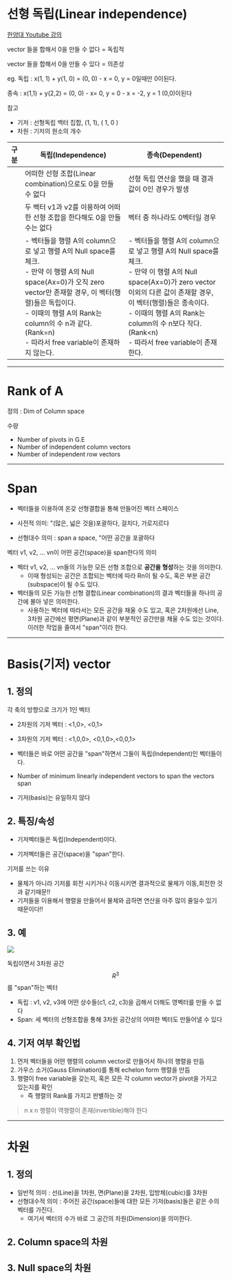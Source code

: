 # 선형 독립(Linear independence)

[한양대 Youtube 강의](https://youtu.be/bq3pCPHI4UY?t=43m46s)



vector 들을 합해서 0을 만들 수 없다 = 독립적

vector 들을 합해서 0을 만들 수 있다 = 의존성

 
eg. 
독립 : x(1, 1) + y(1, 0) = (0, 0)
    - x = 0, y = 0일때만 0이된다.
   

종속 : x(1,1) + y(2,2) = (0, 0) 
    - x= 0, y = 0 
    - x = -2, y = 1 (0,0)이된다 

참고
- 기저 : 선형독립 백터 집합, (1, 1), ( 1, 0 ) 
- 차원 : 기저의 원소의 개수 


|구분|독립(Independence)|종속(Dependent)
|-|-|-|
||어떠한 선형 조합(Linear combination)으로도 0을 만들 수 없다|선형 독립 연산을 했을 때 결과 값이 0인 경우가 발생|
||두 벡터 v1과 v2를 이용하여 어떠한 선형 조합을 한다해도 0을 만들 수는 없다| 벡터 중 하나라도 0벡터일 경우|
||- 벡터들을 행렬 A의 column으로 넣고 행렬 A의 Null space를 체크.<br>- 만약 이 행렬 A의 Null space(Ax=0)가 오직 zero vector만 존재할 경우, 이 벡터(행렬)들은 독립이다. <br>- 이때의 행렬 A의 Rank는 column의 수 n과 같다. (Rank=n)<br>- 따라서 free variable이 존재하지 않는다. |- 벡터들을 행렬 A의 column으로 넣고 행렬 A의 Null space를 체크.<br>- 만약 이 행렬 A의 Null space(Ax=0)가 zero vector이외의 다른 값이 존재할 경우, 이 벡터(행렬)들은 종속이다. <br>- 이때의 행렬 A의 Rank는 column의 수 n보다 작다. (Rank<n)<br>- 따라서 free variable이 존재한다. 

---
# Rank of A

정의 : Dim of Column space

수량 
- Number of pivots in G.E
- Number of independent column vectors
- Number of independent row vectors



---

# Span 
- 벡터들을 이용하여 온갖 선형결합을 통해 만들어진 벡터 스페이스 


- 사전적 의미: "(많은, 넓은 것을)포괄하다, 걸치다, 가로지르다
- 선형대수 의미 : span a space, "어떤 공간을 포괄하다


벡터 v1, v2, ... vn이 어떤 공간(space)을 span한다의 의미
- 벡터 v1, v2, ... vn들의 가능한 모든 선형 조합으로 **공간을 형성**하는 것을 의미한다. 
    - 이때 형성되는 공간은 조합되는 벡터에 따라 Rn이 될 수도, 혹은 부분 공간(subspace)이 될 수도 있다. 
- 벡터들의 모든 가능한 선형 결합(Linear combination)의 결과 벡터들을 하나의 공간에 몰아 넣은 의미한다. 
    - 사용하는 벡터에 따라서는 모든 공간을 채울 수도 있고, 혹은 2차원에선 Line, 3차원 공간에선 평면(Plane)과 같이 부분적인 공간만을 채울 수도 있는 것이다. 이러한 작업을 줄여서 "span"이라 한다.

--- 

# Basis(기저) vector 

## 1. 정의 

각 축의 방향으로 크기가 1인 벡터 
- 2차원의 기저 벡터 : <1,0>, <0,1> 
- 3차원의 기저 벡터 : <1,0,0>, <0,1,0>,<0,0,1>

- 벡터들은 바로 어떤 공간을 "span"하면서 그들이 독립(Independent)인 벡터들이다. 

- Number of minimum linearly independent vectors to span the vectors span 


- 기저(basis)는 유일하지 않다

## 2. 특징/속성

- 기저벡터들은 독립(Independent)이다. 

- 기저벡터들은 공간(space)을 "span"한다.

기저를 쓰는 이유
- 물체가 아니라 기저를 회전 시키거나 이동시키면 결과적으로 물체가 이동,회전한 것과 같기때문!!
- 기저들을 이용해서 행렬을 만들어서 물체와 곱하면 연산을 아주 많이 줄일수 있기 때문이다!!


## 3. 예 
![](http://cfile9.uf.tistory.com/image/25738D44588F56A503AE49)

독립이면서 3차원 공간 $$R^3$$를 "span"하는 벡터
- 독립 : v1, v2, v3에 어떤 상수들(c1, c2, c3)을 곱해서 더해도 영벡터를 만들 수 없다
- Span: 세 벡터의 선형조합을 통해 3차원 공간상의 어떠한 벡터도 만들어낼 수 있다

## 4. 기저 여부 확인법 
1. 먼저 벡터들을 어떤 행렬의 column vector로 만들어서 하나의 행렬을 만듬
2. 가우스 소거(Gauss Elimination)를 통해 echelon form 행렬을 만듬
3. 행렬이 free variable을 갖는지, 혹은 모든 각 column vector가 pivot을 가지고 있는지를 확인
    - 즉 행렬의 Rank를 가지고 판별하는 것

> n x n 행렬이 역행렬이 존재(invertible)해야 한다

---

# 차원

## 1. 정의 
- 일반적 의미 : 선(Line)을 1차원, 면(Plane)을 2차원, 입방체(cubic)를 3차원
- 선형대수적 의미 : 주어진 공간(space)들에 대한 모든 기저(basis)들은 같은 수의 벡터를 가진다. 
    - 여기서 벡터의 수가 바로 그 공간의 차원(Dimension)을 의미한다. 

## 2. Column space의 차원

## 3. Null space의 차원

